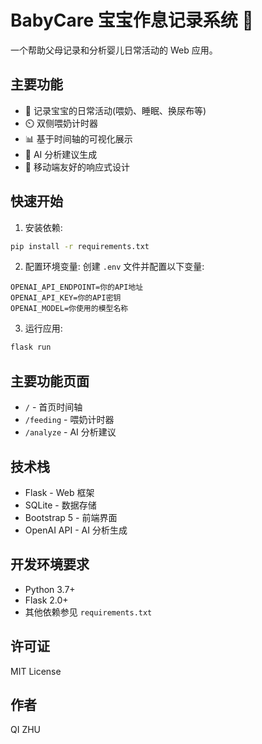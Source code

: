 # BabyCare 宝宝作息记录系统 👶

一个帮助父母记录和分析婴儿日常活动的 Web 应用。

## 主要功能

- 📝 记录宝宝的日常活动(喂奶、睡眠、换尿布等)
- ⏲️ 双侧喂奶计时器
- 📊 基于时间轴的可视化展示
- 🤖 AI 分析建议生成
- 📱 移动端友好的响应式设计

## 快速开始

1. 安装依赖:

```bash
pip install -r requirements.txt
```

2. 配置环境变量:
创建 `.env` 文件并配置以下变量:

```text
OPENAI_API_ENDPOINT=你的API地址
OPENAI_API_KEY=你的API密钥
OPENAI_MODEL=你使用的模型名称
```

3. 运行应用:

```bash
flask run
```

## 主要功能页面

- `/` - 首页时间轴
- `/feeding` - 喂奶计时器
- `/analyze` - AI 分析建议

## 技术栈

- Flask - Web 框架
- SQLite - 数据存储
- Bootstrap 5 - 前端界面
- OpenAI API - AI 分析生成

## 开发环境要求

- Python 3.7+
- Flask 2.0+
- 其他依赖参见 `requirements.txt`

## 许可证

MIT License

## 作者

QI ZHU
